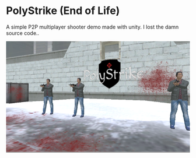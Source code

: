# PolyStrike (End of Life)

A simple P2P multiplayer shooter demo made with unity. I lost the damn source code..

![Screenshot](screenshot.png)
